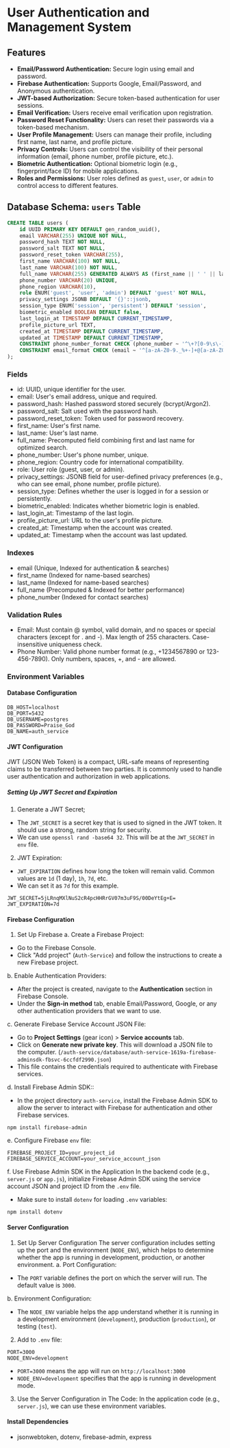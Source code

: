 # User Authentication and Management System

## Features
- **Email/Password Authentication:** Secure login using email and password.
- **Firebase Authentication:** Supports Google, Email/Password, and Anonymous authentication.
- **JWT-based Authorization:** Secure token-based authentication for user sessions.
- **Email Verification:** Users receive email verification upon registration.
- **Password Reset Functionality:** Users can reset their passwords via a token-based mechanism.
- **User Profile Management:** Users can manage their profile, including first name, last name, and profile picture.
- **Privacy Controls:** Users can control the visibility of their personal information (email, phone number, profile picture, etc.).
- **Biometric Authentication:** Optional biometric login (e.g., fingerprint/face ID) for mobile applications.
- **Roles and Permissions:** User roles defined as `guest`, `user`, or `admin` to control access to different features.

## Database Schema: `users` Table


```sql
CREATE TABLE users (
    id UUID PRIMARY KEY DEFAULT gen_random_uuid(),
    email VARCHAR(255) UNIQUE NOT NULL,
    password_hash TEXT NOT NULL,
    password_salt TEXT NOT NULL,
    password_reset_token VARCHAR(255),
    first_name VARCHAR(100) NOT NULL,
    last_name VARCHAR(100) NOT NULL,
    full_name VARCHAR(255) GENERATED ALWAYS AS (first_name || ' ' || last_name) STORED,
    phone_number VARCHAR(20) UNIQUE,
    phone_region VARCHAR(10),
    role ENUM('guest', 'user', 'admin') DEFAULT 'guest' NOT NULL,
    privacy_settings JSONB DEFAULT '{}'::jsonb,
    session_type ENUM('session', 'persistent') DEFAULT 'session',
    biometric_enabled BOOLEAN DEFAULT false,
    last_login_at TIMESTAMP DEFAULT CURRENT_TIMESTAMP,
    profile_picture_url TEXT,
    created_at TIMESTAMP DEFAULT CURRENT_TIMESTAMP,
    updated_at TIMESTAMP DEFAULT CURRENT_TIMESTAMP,
    CONSTRAINT phone_number_format CHECK (phone_number ~ '^\+?[0-9\s\-]{10,20}$'),
    CONSTRAINT email_format CHECK (email ~ '^[a-zA-Z0-9._%+-]+@[a-zA-Z0-9.-]+\.[a-zA-Z]{2,}$')
);
```
### Fields
- id: UUID, unique identifier for the user.
- email: User's email address, unique and required.
- password_hash: Hashed password stored securely (bcrypt/Argon2).
- password_salt: Salt used with the password hash.
- password_reset_token: Token used for password recovery.
- first_name: User's first name.
- last_name: User's last name.
- full_name: Precomputed field combining first and last name for optimized search.
- phone_number: User's phone number, unique.
- phone_region: Country code for international compatibility.
- role: User role (guest, user, or admin).
- privacy_settings: JSONB field for user-defined privacy preferences (e.g., who can see email, phone number, profile picture).
- session_type: Defines whether the user is logged in for a session or persistently.
- biometric_enabled: Indicates whether biometric login is enabled.
- last_login_at: Timestamp of the last login.
- profile_picture_url: URL to the user's profile picture.
- created_at: Timestamp when the account was created.
- updated_at: Timestamp when the account was last updated.

### Indexes
- email (Unique, Indexed for authentication & searches)
- first_name (Indexed for name-based searches)
- last_name (Indexed for name-based searches)
- full_name (Precomputed & Indexed for better performance)
- phone_number (Indexed for contact searches)

### Validation Rules
- Email: Must contain @ symbol, valid domain, and no spaces or special characters (except for . and -). Max length of 255 characters. Case-insensitive uniqueness check.
- Phone Number: Valid phone number format (e.g., +1234567890 or 123-456-7890). Only numbers, spaces, +, and - are allowed.

### Environment Variables
#### Database Configuration

```env
DB_HOST=localhost
DB_PORT=5432
DB_USERNAME=postgres
DB_PASSWORD=Praise_God
DB_NAME=auth_service
```

#### JWT Configuration
JWT (JSON Web Token) is a compact, URL-safe means of representing claims to be transferred between two parties. It is commonly used to handle user authentication and authorization in web applications.

##### Setting Up JWT Secret and Expiration
1. Generate a JWT Secret;
- The `JWT_SECRET` is a secret key that is used to signed in the JWT token. It should use a strong, random string for security.
- We can use `openssl rand -base64 32`. This will be at the `JWT_SECRET` in `env` file.
2. JWT Expiration:
- `JWT_EXPIRATION` defines how long the token will remain valid. Common values are `1d` (1 day), `1h`, `7d`, etc.
- We can set it as `7d` for this example.

```env
JWT_SECRET=5jLRnqMXlNuS2cR4pcHHRrGV07m3uF9S/00DeYtEg+E=
JWT_EXPIRATION=7d
```

#### Firebase Configuration
1. Set Up Firebase
a. Create a Firebase Project:
- Go to the Firebase Console.
- Click "Add project" (`Auth-Service`) and follow the instructions to create a new Firebase project.

b. Enable Authentication Providers:
- After the project is created, navigate to the **Authentication** section in Firebase Console.
- Under the **Sign-in method** tab, enable Email/Password, Google, or any other authentication providers that we want to use.

c. Generate Firebase Service Account JSON File:
- Go to **Project Settings** (gear icon) > **Service accounts** tab.
- Click on **Generate new private key**. This will download a JSON file to the computer. (`/auth-service/database/auth-service-1619a-firebase-adminsdk-fbsvc-6ccfdf2990.json`)
- This file contains the credentials required to authenticate with Firebase services.

d. Install Firebase Admin SDK::
- In the project directory `auth-service`, install the Firebase Admin SDK to allow the server to interact with Firebase for authentication and other Firebase services.

```
npm install firebase-admin
```
e. Configure Firebase `env` file:

```env
FIREBASE_PROJECT_ID=your_project_id
FIREBASE_SERVICE_ACCOUNT=your_service_account_json
```

f. Use Firebase Admin SDK in the Application
In the backend code (e.g., `server.js` or `app.js`), initialize Firebase Admin SDK using the service account JSON and project ID from the `.env` file.
- Make sure to install `dotenv` for loading `.env` variables:
```
npm install dotenv
```


#### Server Configuration
1. Set Up Server Configuration
The server configuration includes setting up the port and the environment (`NODE_ENV`), which helps to determine whether the app is running in development, production, or another environment.
a. Port Configuration:
- The `PORT` variable defines the port on which the server will run. The default value is `3000`.

b. Environment Configuration:
- The `NODE_ENV` variable helps the app understand whether it is running in a development environment (`development`), production (`production`), or testing (`test`).

2. Add to `.env` file:
```
PORT=3000
NODE_ENV=development
```
- `PORT=3000` means the app will run on `http://localhost:3000`
- `NODE_ENV=development` specifies that the app is running in development mode.

3. Use the Server Configuration in The Code:
In the application code (e.g., `server.js`), we can use these environment variables.

#### Install Dependencies
- jsonwebtoken, dotenv, firebase-admin, express